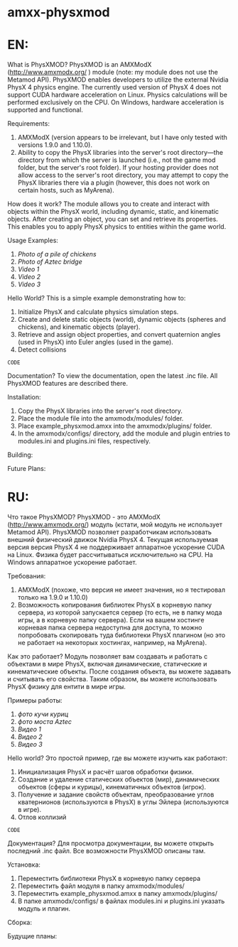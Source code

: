 # amxx-physxmod

EN:
===
What is PhysXMOD?
PhysXMOD is an AMXModX (http://www.amxmodx.org/ ) module (note: my module does not use the Metamod API).
PhysXMOD enables developers to utilize the external Nvidia PhysX 4 physics engine.
The currently used version of PhysX 4 does not support CUDA hardware acceleration on Linux. Physics calculations will be performed exclusively on the CPU. On Windows, hardware acceleration is supported and functional.

Requirements:
1) AMXModX (version appears to be irrelevant, but I have only tested with versions 1.9.0 and 1.10.0).
2) Ability to copy the PhysX libraries into the server's root directory—the directory from which the server is launched (i.e., not the game mod folder, but the server's root folder). If your hosting provider does not allow access to the server's root directory, you may attempt to copy the PhysX libraries there via a plugin (however, this does not work on certain hosts, such as MyArena).

How does it work?
The module allows you to create and interact with objects within the PhysX world, including dynamic, static, and kinematic objects.
After creating an object, you can set and retrieve its properties. This enables you to apply PhysX physics to entities within the game world.

Usage Examples:
1) *Photo of a pile of chickens*
2) *Photo of Aztec bridge*
3) *Video 1*
4) *Video 2*
5) *Video 3*

Hello World?
This is a simple example demonstrating how to:
1) Initialize PhysX and calculate physics simulation steps.
2) Create and delete static objects (world), dynamic objects (spheres and chickens), and kinematic objects (player).
3) Retrieve and assign object properties, and convert quaternion angles (used in PhysX) into Euler angles (used in the game).
4) Detect collisions
```Pawn
CODE
```

Documentation?
To view the documentation, open the latest .inc file. All PhysXMOD features are described there.

Installation:
1) Copy the PhysX libraries into the server's root directory.
2) Place the module file into the amxmodx/modules/ folder.
3) Place example_physxmod.amxx into the amxmodx/plugins/ folder.
4) In the amxmodx/configs/ directory, add the module and plugin entries to modules.ini and plugins.ini files, respectively.

Building:

Future Plans:

RU:
===
Что такое PhysXMOD?
PhysXMOD - это AMXModX (http://www.amxmodx.org/) модуль (кстати, мой модуль не использует Metamod API).
PhysXMOD позволяет разработчикам использовать внешний физический движок Nvidia PhysX 4.
Текущая используемая версия версия PhysX 4 не поддерживает аппаратное ускорение CUDA на Linux. Физика будет рассчитываться исключительно на CPU. На Windows аппаратное ускорение работает.

Требования: 
1) AMXModX (похоже, что версия не имеет значения, но я тестировал только на 1.9.0 и 1.10.0)
2) Возможность копирования библиотек PhysX в корневую папку сервера, из которой запускается сервер (то есть, не в папку мода игры, а в корневую папку сервера). Если на вашем хостинге корневая папка сервера недоступна для доступа, то можно попробовать скопировать туда библиотеки PhysX плагином (но это не работает на некоторых хостингах, например, на MyArena).

Как это работает? 
Модуль позволяет вам создавать и работать с объектами в мире PhysX, включая динамические, статические и кинематические объекты.
После создания объекта, вы можете задавать и считывать его свойства. Таким образом, вы можете использовать PhysX физику для ентити в мире игры.

Примеры работы:
1) *фото кучи куриц*
2) *фото моста Aztec*
3) *Видео 1*
3) *Видео 2*
3) *Видео 3*

Hello world?
Это простой пример, где вы можете изучить как работают:
1) Инициализация PhysX и расчёт шагов обработки физики.
2) Создание и удаление статических объектов (мир), динамических объектов (сферы и курицы), кинематичных объектов (игрок).
3) Получение и задание свойств объектам, преобразование углов кватернионов (используются в PhysX) в углы Эйлера (используются в игре).
4) Отлов коллизий
```Pawn
CODE
```

Документация?
Для просмотра документации, вы можете открыть последний .inc файл. Все возможности PhysXMOD описаны там.

Установка: 
1) Переместить библиотеки PhysX в корневую папку сервера
2) Переместить файл модуля в папку amxmodx/modules/
3) Переместить example_physxmod.amxx в папку amxmodx/plugins/
4) В папке amxmodx/configs/ в файлах modules.ini и plugins.ini указать модуль и плагин.

Сборка:

Будущие планы:
